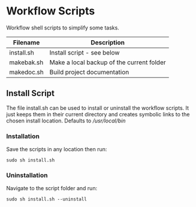 # Workflow Scripts

Workflow shell scripts to simplify some tasks.

| Filename | Description |
| -------- | ----------- |
| install.sh | Install script - see below |
| makebak.sh | Make a local backup of the current folder |
| makedoc.sh | Build project documentation |

## Install Script

The file install.sh can be used to install or uninstall the workflow scripts.  It just keeps them in their current directory and creates symbolic links to the chosen install location.  Defaults to */usr/local/bin*

### Installation

Save the scripts in any location then run:

```
sudo sh install.sh
```

### Uninstallation

Navigate to the script folder and run:

```
sudo sh install.sh --uninstall
```
